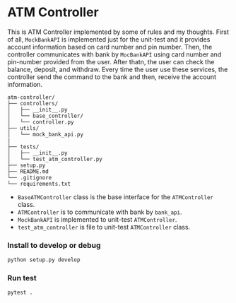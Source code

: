 # ATM Controller 

This is ATM Controller implemented by some of rules and my thoughts. 
First of all, `MockBankAPI` is implemented just for the unit-test and it provides 
account information based on card number and pin number. 
Then, the controller communicates with bank by `MocBankAPI` using card number and pin-number 
provided from the user. After thatn, the user can check the balance, deposit, and withdraw.
Every time the user use these services, the controller send the command to the bank and then, 
receive the account information. 

```
atm-controller/
├── controllers/
│   ├── __init__.py
│   └── base_controller/
│   └── controller.py
├── utils/
│   └── mock_bank_api.py
|
├── tests/
│   ├── __init__.py
│   └── test_atm_controller.py
├── setup.py
├── README.md
└── .gitignore
└── requirements.txt
```

- `BaseATMController` class is the base interface for the `ATMController` class. 
- `ATMController` is to communicate with bank by `bank_api`.
- `MockBankAPI` is implemented to unit-test `ATMController`.
- `test_atm_controller` is file to unit-test `ATMController` class.

### Install to develop or debug
```sh
python setup.py develop
```

### Run test
```sh
pytest .
```

